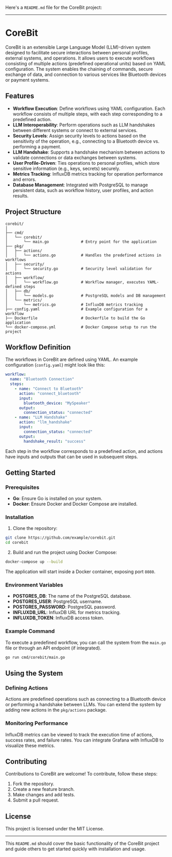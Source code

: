 Here's a `README.md` file for the CoreBit project:

---

# CoreBit

CoreBit is an extensible Large Language Model (LLM)-driven system designed to facilitate secure interactions between personal profiles, external systems, and operations. It allows users to execute workflows consisting of multiple actions (predefined operational units) based on YAML configuration. The system enables the chaining of commands, secure exchange of data, and connection to various services like Bluetooth devices or payment systems.

## Features

- **Workflow Execution**: Define workflows using YAML configuration. Each workflow consists of multiple steps, with each step corresponding to a predefined action.
- **LLM Interoperability**: Perform operations such as LLM handshakes between different systems or connect to external services.
- **Security Levels**: Assign security levels to actions based on the sensitivity of the operation, e.g., connecting to a Bluetooth device vs. performing a payment.
- **LLM Handshake**: Supports a handshake mechanism between actions to validate connections or data exchanges between systems.
- **User Profile-Driven**: Ties operations to personal profiles, which store sensitive information (e.g., keys, secrets) securely.
- **Metrics Tracking**: InfluxDB metrics tracking for operation performance and errors.
- **Database Management**: Integrated with PostgreSQL to manage persistent data, such as workflow history, user profiles, and action results.

## Project Structure

```
corebit/
│
├── cmd/
│   └── corebit/
│       └── main.go              # Entry point for the application
├── pkg/
│   ├── actions/
│   │   └── actions.go           # Handles the predefined actions in workflows
│   ├── security/
│   │   └── security.go          # Security level validation for actions
│   ├── workflow/
│   │   └── workflow.go          # Workflow manager, executes YAML-defined steps
│   ├── db/
│   │   └── models.go            # PostgreSQL models and DB management
│   └── metrics/
│       └── metrics.go           # InfluxDB metrics tracking
├── config.yaml                  # Example configuration for a workflow
├── Dockerfile                   # Dockerfile to build the Go application
└── docker-compose.yml           # Docker Compose setup to run the project
```

## Workflow Definition

The workflows in CoreBit are defined using YAML. An example configuration (`config.yaml`) might look like this:

```yaml
workflow:
  name: "Bluetooth Connection"
  steps:
    - name: "Connect to Bluetooth"
      action: "connect_bluetooth"
      input:
        bluetooth_device: "MySpeaker"
      output:
        connection_status: "connected"
    - name: "LLM Handshake"
      action: "llm_handshake"
      input:
        connection_status: "connected"
      output:
        handshake_result: "success"
```

Each step in the workflow corresponds to a predefined action, and actions have inputs and outputs that can be used in subsequent steps.

## Getting Started

### Prerequisites

- **Go**: Ensure Go is installed on your system.
- **Docker**: Ensure Docker and Docker Compose are installed.

### Installation

1. Clone the repository:

```bash
git clone https://github.com/example/corebit.git
cd corebit
```

2. Build and run the project using Docker Compose:

```bash
docker-compose up --build
```

The application will start inside a Docker container, exposing port `8080`.

### Environment Variables

- **POSTGRES_DB**: The name of the PostgreSQL database.
- **POSTGRES_USER**: PostgreSQL username.
- **POSTGRES_PASSWORD**: PostgreSQL password.
- **INFLUXDB_URL**: InfluxDB URL for metrics tracking.
- **INFLUXDB_TOKEN**: InfluxDB access token.

### Example Command

To execute a predefined workflow, you can call the system from the `main.go` file or through an API endpoint (if integrated).

```bash
go run cmd/corebit/main.go
```

## Using the System

### Defining Actions

Actions are predefined operations such as connecting to a Bluetooth device or performing a handshake between LLMs. You can extend the system by adding new actions in the `pkg/actions` package.

### Monitoring Performance

InfluxDB metrics can be viewed to track the execution time of actions, success rates, and failure rates. You can integrate Grafana with InfluxDB to visualize these metrics.

## Contributing

Contributions to CoreBit are welcome! To contribute, follow these steps:

1. Fork the repository.
2. Create a new feature branch.
3. Make changes and add tests.
4. Submit a pull request.

## License

This project is licensed under the MIT License.

---

This `README.md` should cover the basic functionality of the CoreBit project and guide others to get started quickly with installation and usage.